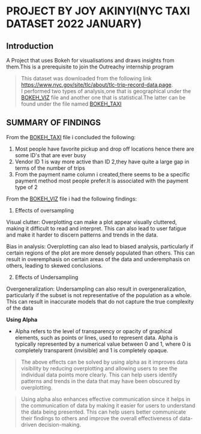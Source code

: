 # PROJECT BY JOY AKINYI(NYC TAXI DATASET 2022 JANUARY)
## Introduction
A Project that uses Bokeh for visualisations and draws insights from them.This is a prerequisite to join the Outreachy internship program
> This dataset was downloaded from the following link https://www.nyc.gov/site/tlc/about/tlc-trip-record-data.page.   
I performed two types of analysis,one that is geographical under the [BOKEH_VIZ](./BOKEH_VIZ.ipynb) file and another one that is statistical.The latter can be found under the file named [BOKEH_TAXI](./BOKEH_TAXI.ipynb)
## SUMMARY OF FINDINGS
From the [BOKEH_TAXI](./BOKEH_TAXI.ipynb) file i concluded the following:

1. Most people have favorite pickup and drop off locations hence there are some ID's that are ever busy
2. Vendor ID 1 is way more active than ID 2,they have quite a large gap in terms of the number of trips
3. From the payment name column i created,there seems to be a specific payment method most people prefer.It is associated with the payment type of 2



From the [BOKEH_VIZ](./BOKEH_VIZ.ipynb) file i had the following findings:
 1. Effects of oversampling

Visual clutter: Overplotting can make a plot appear visually cluttered, making it difficult to read and interpret. This can also lead to user fatigue and make it harder to discern patterns and trends in the data.

Bias in analysis: Overplotting can also lead to biased analysis, particularly if certain regions of the plot are more densely populated than others. This can result in overemphasis on certain areas of the data and underemphasis on others, leading to skewed conclusions.

2. Effects of Undersampling

Overgeneralization: Undersampling can also result in overgeneralization, particularly if the subset is not representative of the population as a whole. This can result in inaccurate models that do not capture the true complexity of the data


 **Using Alpha**
 
 - Alpha refers to the level of transparency or opacity of graphical elements, such as points or lines, used to represent data. Alpha is typically represented by a       numerical value between 0 and 1, where 0 is completely transparent (invisible) and 1 is completely opaque.

> The above effects can be solved by using alpha as it improves data visibility by reducing overplotting and allowing users to see the individual data points more clearly. This can help users identify patterns and trends in the data that may have been obscured by overplotting.

> Using alpha also enhances effective communication since it helps in the communication of data by making it easier for users to understand the data being presented. This can help users better communicate their findings to others and improve the overall effectiveness of data-driven decision-making.

